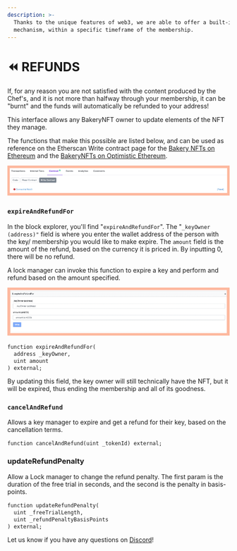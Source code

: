 ```yaml
---
description: >-
  Thanks to the unique features of web3, we are able to offer a built-in refund
  mechanism, within a specific timeframe of the membership.
---
```


# ⏪ REFUNDS

If, for any reason you are not satisfied with the content produced by the Chef's, and it is not more than halfway through your membership, it can be "burnt" and the funds will automatically be refunded to your address!

This interface allows any BakeryNFT owner to update elements of the NFT they manage.

The functions that make this possible are listed below, and can be used as reference on the Etherscan Write contract page for the [Bakery NFTs on Ethereum](https://etherscan.io/address/0x61Cc42C66BA9Df72bF6DA89Fcd57215965f74005#writeProxyContract) and the [BakeryNFTs on Optimistic Ethereum](https://optimistic.etherscan.io/address/0x73fc36bA5684655807F60a6437463cC527f50027#code).

![](<../../.gitbook/assets/1 (6).png>)

### `expireAndRefundFor`

In the block explorer, you'll find "`expireAndRefundFor`". The "`_keyOwner (address)"` field is where you enter the wallet address of the person with the key/ membership you would like to make expire. The `amount` field is the amount of the refund, based on the currency it is priced in. By inputting 0, there will be no refund.

A lock manager can invoke this function to expire a key and perform and refund based on the amount specified.

![](<../../.gitbook/assets/image (8) (1).png>)

```
function expireAndRefundFor(
  address _keyOwner,
  uint amount
) external;
```

By updating this field, the key owner will still technically have the NFT, but it will be expired, thus ending the membership and all of its goodness.

### `cancelAndRefund`

Allows a key manager to expire and get a refund for their key, based on the cancellation terms.

```
function cancelAndRefund(uint _tokenId) external;
```

### updateRefundPenalty

Allow a Lock manager to change the refund penalty. The first param is the duration of the free trial in seconds, and the second is the penalty in basis-points.

```
function updateRefundPenalty(
  uint _freeTrialLength,
  uint _refundPenaltyBasisPoints
) external;
```

Let us know if you have any questions on [Discord](https://discord.gg/bakerydao)!
